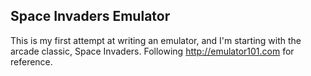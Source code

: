 Space Invaders Emulator
-----------------------

This is my first attempt at writing an emulator, and I'm starting with the arcade classic, Space Invaders.  Following http://emulator101.com for reference.